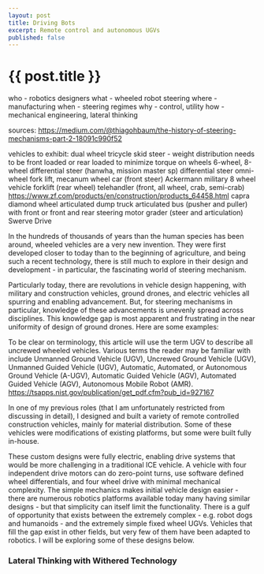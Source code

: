 ```yaml
---
layout: post
title: Driving Bots
excerpt: Remote control and autonomous UGVs
published: false
---
```

# {{ post.title }}

who - robotics designers
what - wheeled robot steering
where - manufacturing
when - steering regimes
why - control, utility
how - mechanical engineering, lateral thinking

sources: 
https://medium.com/@thiagohbaum/the-history-of-steering-mechanisms-part-2-18091c990f52

vehicles to exhibit:
dual wheel
tricycle
skid steer - weight distribution needs to be front loaded or rear loaded to minimize torque on wheels
6-wheel, 8-wheel differential steer (hanwha, mission master sp)
differential steer
omni-wheel fork lift, mecanum wheel
car (front steer) Ackermann 
military 8 wheel vehicle
forklift (rear wheel)
telehandler (front, all wheel, crab, semi-crab) https://www.zf.com/products/en/construction/products_64458.html
capra diamond wheel
articulated dump truck
articulated bus (pusher and puller) with front or front and rear steering
motor grader (steer and articulation)
Swerve Drive

In the hundreds of thousands of years than the human species has been around, wheeled vehicles are a very new invention. They were first developed closer to today than to the beginning of agriculture, and being such a recent technology, there is still much to explore in their design and development - in particular, the fascinating world of steering mechanism.

Particularly today, there are revolutions in vehicle design happening, with military and construction vehicles, ground drones, and electric vehicles all spurring and enabling advancement. But, for steering mechanisms in particular, knowledge of these advancements is unevenly spread across disciplines. This knowledge gap is most apparent and frustrating in the near uniformity of design of ground drones. Here are some examples:

To be clear on terminology, this article will use the term UGV to describe all uncrewed wheeled vehicles. Various terms the reader may be familiar with include Unmanned Ground Vehicle (UGV), Uncrewed Ground Vehicle (UGV), Unmanned Guided Vehicle (UGV), Automatic, Automated, or Autonomous Ground Vehicle (A-UGV), Automatic Guided Vehicle (AGV), Automated Guided Vehicle (AGV), Autonomous Mobile Robot (AMR). https://tsapps.nist.gov/publication/get_pdf.cfm?pub_id=927167 



In one of my previous roles (that I am unfortunately restricted from discussing in detail), I designed and built a variety of remote controlled construction vehicles, mainly for material distribution. Some of these vehicles were modifications of existing platforms, but some were built fully in-house.

These custom designs were fully electric, enabling drive systems that would be more challenging in a traditional ICE vehicle. A vehicle with four independent drive motors can do zero-point turns, use software defined wheel differentials, and four wheel drive with minimal mechanical complexity. The simple mechanics makes initial vehicle design easier - there are numerous robotics platforms available today many having similar designs - but that simplicity can itself limit the functionality. There is a gulf of opportunity that exists between the extremely complex - e.g. robot dogs and humanoids - and the extremely simple fixed wheel UGVs. Vehicles that fill the gap exist in other fields, but very few of them have been adapted to robotics. I will be exploring some of these designs below.

### Lateral Thinking with Withered Technology


